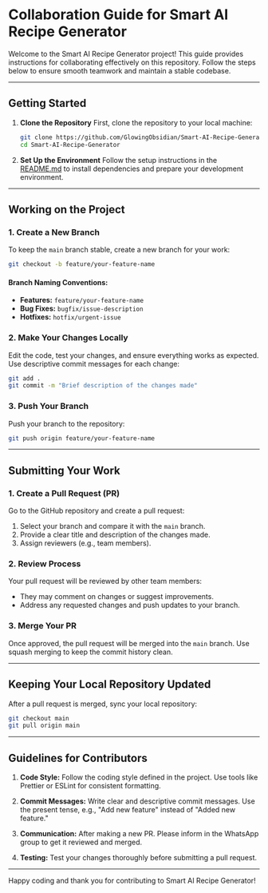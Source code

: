 # Collaboration Guide for Smart AI Recipe Generator

Welcome to the Smart AI Recipe Generator project! This guide provides instructions for collaborating effectively on this repository. Follow the steps below to ensure smooth teamwork and maintain a stable codebase.

---

## **Getting Started**

1. **Clone the Repository**
   First, clone the repository to your local machine:

   ```bash
   git clone https://github.com/GlowingObsidian/Smart-AI-Recipe-Generator
   cd Smart-AI-Recipe-Generator
   ```

2. **Set Up the Environment**
   Follow the setup instructions in the [README.md](README.md) to install dependencies and prepare your development environment.

---

## **Working on the Project**

### **1. Create a New Branch**

To keep the `main` branch stable, create a new branch for your work:

```bash
git checkout -b feature/your-feature-name
```

#### **Branch Naming Conventions:**

- **Features:** `feature/your-feature-name`
- **Bug Fixes:** `bugfix/issue-description`
- **Hotfixes:** `hotfix/urgent-issue`

### **2. Make Your Changes Locally**

Edit the code, test your changes, and ensure everything works as expected. Use descriptive commit messages for each change:

```bash
git add .
git commit -m "Brief description of the changes made"
```

### **3. Push Your Branch**

Push your branch to the repository:

```bash
git push origin feature/your-feature-name
```

---

## **Submitting Your Work**

### **1. Create a Pull Request (PR)**

Go to the GitHub repository and create a pull request:

1. Select your branch and compare it with the `main` branch.
2. Provide a clear title and description of the changes made.
3. Assign reviewers (e.g., team members).

### **2. Review Process**

Your pull request will be reviewed by other team members:

- They may comment on changes or suggest improvements.
- Address any requested changes and push updates to your branch.

### **3. Merge Your PR**

Once approved, the pull request will be merged into the `main` branch. Use squash merging to keep the commit history clean.

---

## **Keeping Your Local Repository Updated**

After a pull request is merged, sync your local repository:

```bash
git checkout main
git pull origin main
```

---

## **Guidelines for Contributors**

1. **Code Style:**
   Follow the coding style defined in the project. Use tools like Prettier or ESLint for consistent formatting.

2. **Commit Messages:**
   Write clear and descriptive commit messages. Use the present tense, e.g., "Add new feature" instead of "Added new feature."

3. **Communication:**
   After making a new PR. Please inform in the WhatsApp group to get it reviewed and merged.

4. **Testing:**
   Test your changes thoroughly before submitting a pull request.

---

Happy coding and thank you for contributing to Smart AI Recipe Generator!
